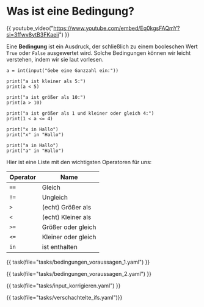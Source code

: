 # Was ist eine Bedingung?

{{ youtube_video("https://www.youtube.com/embed/Eq0kgsFAQmY?si=3ffwv8ytB3FKaeii") }}

Eine **Bedingung** ist ein Ausdruck, der schließlich zu einem booleschen Wert `True` oder `False` ausgewertet wird.
Solche Bedingungen können wir leicht verstehen, indem wir sie laut vorlesen.

``` { .python .pytutor_button }
a = int(input("Gebe eine Ganzzahl ein:"))

print("a ist kleiner als 5:")
print(a < 5)

print("a ist größer als 10:")
print(a > 10)

print("a ist größer als 1 und kleiner oder gleich 4:")
print(1 < a <= 4)

print("x in Hallo")
print("x" in "Hallo")

print("a in Hallo")
print("a" in "Hallo")
```

Hier ist eine Liste mit den wichtigsten Operatoren für uns:

| Operator | Name                |
|----------|---------------------|
| `==`     | Gleich              |
| `!=`     | Ungleich            |
| `>`      | (echt) Größer als   |
| `<`      | (echt) Kleiner als  |
| `>=`     | Größer oder gleich  |
| `<=`     | Kleiner oder gleich |
| `in`     | ist enthalten       |

{{ task(file="tasks/bedingungen_voraussagen_1.yaml") }}

{{ task(file="tasks/bedingungen_voraussagen_2.yaml") }}

{{ task(file="tasks/input_korrigieren.yaml") }}

{{ task(file="tasks/verschachtelte_ifs.yaml")}}

